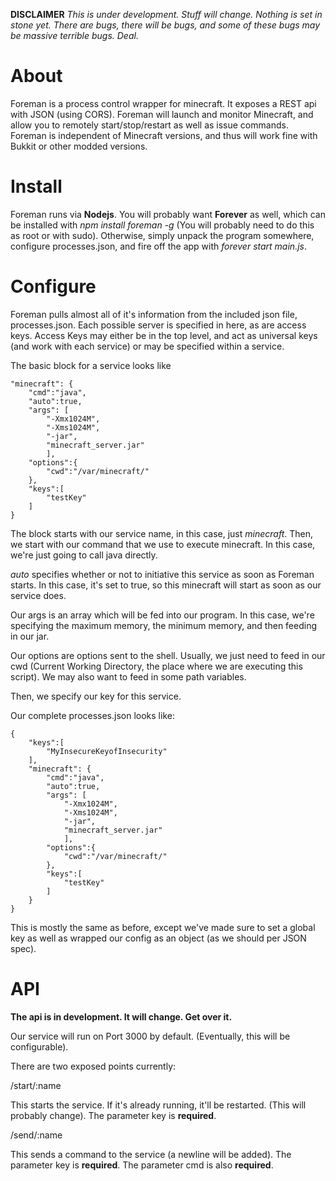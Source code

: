 __DISCLAIMER__
_This is under development. Stuff will change. Nothing is set in stone yet. There are bugs, there will be bugs, and some of these bugs may be massive terrible bugs. Deal._

# About
Foreman is a process control wrapper for minecraft. It exposes a REST api with JSON (using CORS). Foreman will launch and monitor Minecraft, and allow you to remotely start/stop/restart as well as issue commands.  Foreman is independent of Minecraft versions, and thus will work fine with Bukkit or other modded versions. 

# Install
Foreman runs via __Nodejs__. You will probably want __Forever__ as well, which can be installed with _npm install foreman -g_ (You will probably need to do this as root or with sudo).  Otherwise, simply unpack the program somewhere, configure processes.json, and fire off the app with _forever start main.js_.

# Configure
Foreman pulls almost all of it's information from the included json file, processes.json.  Each possible server is specified in here, as are access keys.  Access Keys may either be in the top level, and act as universal keys (and work with each service) or may be specified within a service.

The basic block for a service looks like

	"minecraft": {
		"cmd":"java", 
		"auto":true,
		"args": [
			"-Xmx1024M",
			"-Xms1024M",
			"-jar",
			"minecraft_server.jar"
			],
		"options":{
			"cwd":"/var/minecraft/"
		},
		"keys":[
			"testKey"
		]
	}

The block starts with our service name, in this case, just _minecraft_.
Then, we start with our command that we use to execute minecraft. In this case, we're just going to call java directly.

_auto_ specifies whether or not to initiative this service as soon as Foreman starts. In this case, it's set to true, so this minecraft will start as soon as our service does.

Our args is an array which will be fed into our program.  In this case, we're specifying the maximum memory, the minimum memory, and then feeding in our jar.

Our options are options sent to the shell. Usually, we just need to feed in our cwd (Current Working Directory, the place where we are executing this script). We may also want to feed in some path variables.

Then, we specify our key for this service.

Our complete processes.json looks like:

	{
		"keys":[
			"MyInsecureKeyofInsecurity"
		],
		"minecraft": {
			"cmd":"java", 
			"auto":true,
			"args": [
				"-Xmx1024M",
				"-Xms1024M",
				"-jar",
				"minecraft_server.jar"
				],
			"options":{
				"cwd":"/var/minecraft/"
			},
			"keys":[
				"testKey"
			]
		}
	}

This is mostly the same as before, except we've made sure to set a global key as well as wrapped our config as an object (as we should per JSON spec).

# API

__The api is in development. It will change. Get over it.__

Our service will run on Port 3000 by default. (Eventually, this will be configurable).

There are two exposed points currently:

/start/:name

This starts the service. If it's already running, it'll be restarted. (This will probably change).  The parameter key is __required__.

/send/:name

This sends a command to the service (a newline will be added).  The parameter key is __required__.  The parameter cmd is also __required__.

